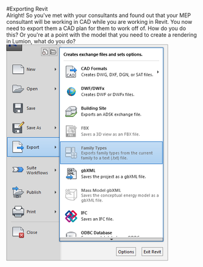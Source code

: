 #Exporting Revit 
<br>
Alright! So you've met with your consultants and found out that your MEP consultant will be working in CAD while you are working in Revit. You now need to export them a CAD plan for them to work off of. How do you do this? Or you're at a point with the model that you need to create a rendering in Lumion, what do you do?
<img src="images/8/Export.png">
